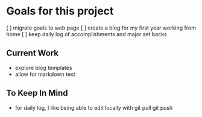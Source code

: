 # Goals for this project

[ ] migrate goals to web page
[ ] create a blog for my first year working from home
[ ] keep daily log of accomplishments and major set backs


## Current Work

- explore blog templates
- allow for markdown text


## To Keep In Mind

- for daily log, I like being able to edit locally with git pull git push
